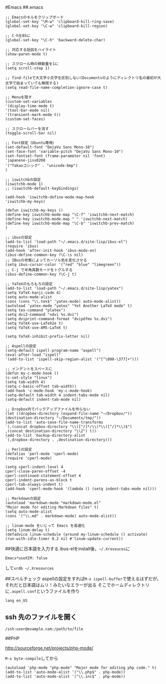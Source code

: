 #Emacs
##.emacs

    ;; Emacsのキルをクリップボード
    (global-set-key "\M-w" 'clipboard-kill-ring-save)
    (global-set-key "\C-w" 'clipboard-kill-region)

    ;; C-hをBSに
    (global-set-key "\C-h" 'backward-delete-char)

    ;; 対応する括弧をハイライト
    (show-paren-mode t)

    ;; スクロール時の移動量を1に
    (setq scroll-step 1)

    ;; find-fileで大文字小文字を区別しない(Documentsのようにディレクトリ名の最初が大文字で始まっていても無視する)
    (setq read-file-name-completion-ignore-case t)

    ;; Menuを隠す
    (custom-set-variables
    '(display-time-mode t)
    '(tool-bar-mode nil)
    '(transient-mark-mode t))
    (custom-set-faces)

    ;; スクロールバーを消す
    (toggle-scroll-bar nil)

    ;; Font設定（Ubuntu専用）
    (set-default-font "DejaVu Sans Mono-10")
    (set-face-font 'variable-pitch "DejaVu Sans Mono-10")
    (set-fontset-font (frame-parameter nil 'font)
    'japanese-jisx0208
    '("Takaoゴシック" . "unicode-bmp")
    )

    ;; iswitchbの設定
    (iswitchb-mode 1)
    ;; (iswitchb-default-keybindings)

    (add-hook 'iswitchb-define-mode-map-hook
    'iswitchb-my-keys)

    (defun iswitchb-my-keys ()
    (define-key iswitchb-mode-map "\C-f" 'iswitchb-next-match)
    (define-key iswitchb-mode-map " " 'iswitchb-next-match)
    (define-key iswitchb-mode-map "\C-b" 'iswitchb-prev-match)
    )

    ;; ibusの設定
    (add-to-list 'load-path "~/.emacs.d/site-lisp/ibus-el")
    (require 'ibus)
    (add-hook 'after-init-hook 'ibus-mode-on)
    (ibus-define-common-key ?\C-\s nil)
    ;; IBusの状態によってカーソル色を変化させる
    (setq ibus-cursor-color '("red" "blue" "limegreen"))
    ;; C-j で半角英数モードをトグルする
    (ibus-define-common-key ?\C-j t)

    ;; YaTeXのもろもろの設定
    (add-to-list 'load-path "~/.emacs.d/site-lisp/yatex")
    (setq YaTeX-kanji-code 4)
    (setq auto-mode-alist
    (cons (cons "\\.tex$" 'yatex-mode) auto-mode-alist))
    (autoload 'yatex-mode "yatex" "Yet Another LaTeX mode" t)
    (setq tex-command "platex")
    (setq dvi2-command "xdvi %s.dvi")
    (setq dviprint-command-format "dvipdfmx %s.dvi")
    (setq YaTeX-use-LaTeX2e t)
    (setq YaTeX-use-AMS-LaTeX t)

    (setq YaTeX-inhibit-prefix-letter nil)

    ;; Aspellの設定
    (setq-default ispell-program-name "aspell")
    (eval-after-load "ispell"
    '(add-to-list 'ispell-skip-region-alist '("[^\000-\377]+")))

    ;; インデントをスペースに
    (defun my-c-mode-hook ()
    (c-set-style "linux")
    (setq tab-width 4)
    (setq c-basic-offset tab-width))
    (add-hook 'c-mode-hook 'my-c-mode-hook)
    (setq-default tab-width 4 indent-tabs-mode nil)
    (setq-default indent-tab-mode nil)

    ;; Dropbox内でバックアップファイルを作らない
    (let ((dropbox-directory (expand-file-name "~/Dropbox/"))
    (destination-directory "~/Documents/tmp/"))
    (add-to-list 'auto-save-file-name-transforms
    `(,(concat dropbox-directory "\\([^/]*/\\)*\\([^/]*\\)$")
    ,(concat destination-directory "\\2") t))
    (add-to-list 'backup-directory-alist
    `(,dropbox-directory . ,destination-directory)))
    
    ;; Perlの設定
    (defalias 'perl-mode 'cperl-mode)
    (require 'cperl-mode)

    (setq cperl-indent-level 4
    cperl-close-paren-offset -4
    cperl-continued-statement-offset 4
    cperl-indent-parens-as-block t
    cperl-tab-always-indent t)
    (add-hook 'cperl-mode-hook '(lambda () (setq indent-tabs-mode nil)))
    
    ;; Markdownの設定
    (autoload 'markdown-mode "markdown-mode.el"
    "Major mode for editing Markdown files" t)
    (setq auto-mode-alist
    (cons '("\\.md" . markdown-mode) auto-mode-alist))
    
    ;; linum-mode をいじって Emacs を高速化
    (setq linum-delay t)
    (defadvice linum-schedule (around my-linum-schedule () activate)
    (run-with-idle-timer 0.2 nil #'linum-update-current))

##快適に日本語を入力する
ibus-elをinstall後，`~/.Xresouces`に

    Emacs*useXIM: false

して`xrdb ~/.Xresources`

##スペルチェック
aspellの設定をすれば`M-x ispell-buffer`で使えるはずだが，それだと日本語はムリ！みたいなエラーが出る
そこでホームディレクトリに`.aspell.conf`というファイルを作り

    lang en_US

## ssh 先のファイルを開く

    /ssh:user@example.com:/path/to/file

##PHP

http://sourceforge.net/projects/php-mode/ 

`M-x byte-compile`してから

    (autoload 'php-mode "php-mode" "Major mode for editing php code." t)
    (add-to-list 'auto-mode-alist '("\\.php$" . php-mode))
    (add-to-list 'auto-mode-alist '("\\.inc$" . php-mode))
    

